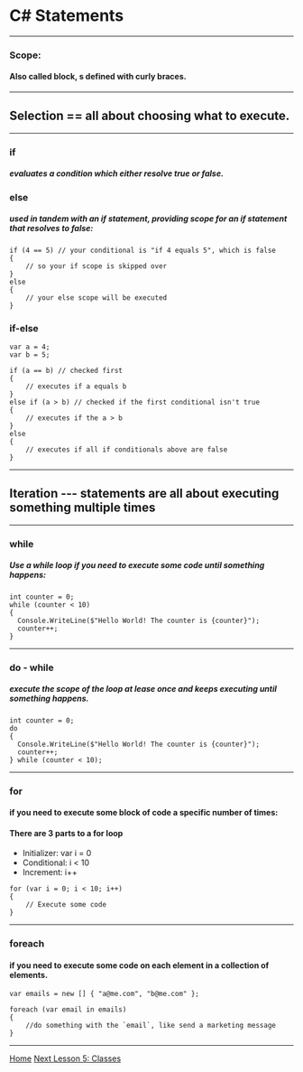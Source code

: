 # C# Statements
---
### Scope:
#### Also called block, s defined with curly braces.
---

## Selection == all about choosing what to execute.
---
### **if**
##### evaluates a condition which either resolve **true** or **false**.

### **else**
#####  used in tandem with an if statement, providing scope for an if statement that resolves to false:

```
if (4 == 5) // your conditional is "if 4 equals 5", which is false
{
    // so your if scope is skipped over
}
else
{
    // your else scope will be executed
}

```

### if-else

```
var a = 4;
var b = 5;

if (a == b) // checked first
{
    // executes if a equals b
}
else if (a > b) // checked if the first conditional isn't true
{
    // executes if the a > b
}
else
{
    // executes if all if conditionals above are false
}
```
---
## Iteration  --- statements are all about executing something multiple times

---
### while
##### Use a while loop if you need to execute some code until something happens:

```
int counter = 0;
while (counter < 10)
{
  Console.WriteLine($"Hello World! The counter is {counter}");
  counter++;
}

```
---
### do - while
##### execute the scope of the loop at lease once and keeps executing until something happens.

```
int counter = 0;
do
{
  Console.WriteLine($"Hello World! The counter is {counter}");
  counter++;
} while (counter < 10);

```
---
### for
#### if you need to execute some block of code a specific number of times:
#### There are 3 parts to a for loop
* Initializer: var i = 0
* Conditional: i < 10
* Increment: i++
```
for (var i = 0; i < 10; i++)
{
    // Execute some code
}

```
---

### foreach
#### if you need to execute some code on each element in a collection of elements.
```
var emails = new [] { "a@me.com", "b@me.com" };

foreach (var email in emails)
{
    //do something with the `email`, like send a marketing message
}

```
---

[Home](./README.md)                               [Next Lesson 5: Classes](./classes.md)
